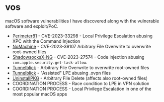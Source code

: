 # vos
macOS software vulnerabilities I have discovered along with the vulnerable software and exploit/PoC.

* [Perimeter81](./Perimeter81) - CVE-2023-33298 - Local Privilege Escalation abusing XPC with the Command Injection
* [NoMachine](./NoMachine) - CVE-2023-39107 Arbitrary File Overwrite to overwrite root-owned files
* [ShadowsocksX-NG](./ShadowsocksX-NG) - CVE-2023-27574 - Code injection abusing `com.apple.security.get-task-allow`.
* [Tunnelblick](./Tunnelblick) - Arbitrary File Overwrite to overwrite root-owned files
* [Tunnelblick](./Tunnelblick) - "Assisted" LPE abusing .ovpn files
* [UninstallPKG](./UninstallPKG) - Arbitrary File Delete (affects also root-owned files)
* COORDINATION PROCESS - Race condition to LPE in VPN solution
* COORDINATION PROCESS - Local Privilege Escalation in one of the most popular macOS apps
